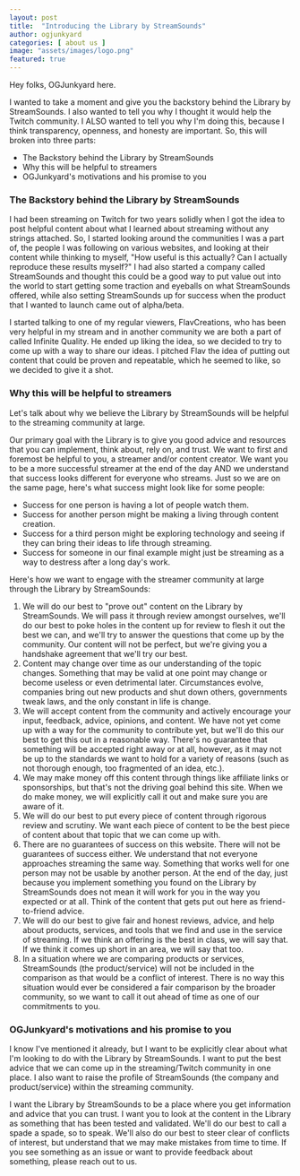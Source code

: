 ```yaml
---
layout: post
title:  "Introducing the Library by StreamSounds"
author: ogjunkyard
categories: [ about us ]
image: "assets/images/logo.png"
featured: true
---
```


Hey folks, OGJunkyard here.

I wanted to take a moment and give you the backstory behind the Library by StreamSounds. I also wanted to tell you why I thought it would help the Twitch community. I ALSO wanted to tell you why I'm doing this, because I think transparency, openness, and honesty are important. So, this will broken into three parts:

- The Backstory behind the Library by StreamSounds
- Why this will be helpful to streamers
- OGJunkyard's motivations and his promise to you

### The Backstory behind the Library by StreamSounds

I had been streaming on Twitch for two years solidly when I got the idea to post helpful content about what I learned about streaming without any strings attached. So, I started looking around the communities I was a part of, the people I was following on various websites, and looking at their content while thinking to myself, "How useful is this actually? Can I actually reproduce these results myself?" I had also started a company called StreamSounds and thought this could be a good way to put value out into the world to start getting some traction and eyeballs on what StreamSounds offered, while also setting StreamSounds up for success when the product that I wanted to launch came out of alpha/beta.

I started talking to one of my regular viewers, FlavCreations, who has been very helpful in my stream and in another community we are both a part of called Infinite Quality. He ended up liking the idea, so we decided to try to come up with a way to share our ideas. I pitched Flav the idea of putting out content that could be proven and repeatable, which he seemed to like, so we decided to give it a shot.

### Why this will be helpful to streamers

Let's talk about why we believe the Library by StreamSounds will be helpful to the streaming community at large.

Our primary goal with the Library is to give you good advice and resources that you can implement, think about, rely on, and trust. We want to first and foremost be helpful to you, a streamer and/or content creator. We want you to be a more successful streamer at the end of the day AND we understand that success looks different for everyone who streams. Just so we are on the same page, here's what success might look like for some people:

- Success for one person is having a lot of people watch them.
- Success for another person might be making a living through content creation.
- Success for a third person might be exploring technology and seeing if they can bring their ideas to life through streaming.
- Success for someone in our final example might just be streaming as a way to destress after a long day's work.

Here's how we want to engage with the streamer community at large through the Library by StreamSounds:

1. We will do our best to "prove out" content on the Library by StreamSounds. We will pass it through review amongst ourselves, we'll do our best to poke holes in the content up for review to flesh it out the best we can, and we'll try to answer the questions that come up by the community. Our content will not be perfect, but we're giving you a handshake agreement that we'll try our best.
1. Content may change over time as our understanding of the topic changes. Something that may be valid at one point may change or become useless or even detrimental later. Circumstances evolve, companies bring out new products and shut down others, governments tweak laws, and the only constant in life is change.
1. We will accept content from the community and actively encourage your input, feedback, advice, opinions, and content. We have not yet come up with a way for the community to contribute yet, but we'll do this our best to get this out in a reasonable way. There's no guarantee that something will be accepted right away or at all, however, as it may not be up to the standards we want to hold for a variety of reasons (such as not thorough enough, too fragmented of an idea, etc.).
1. We may make money off this content through things like affiliate links or sponsorships, but that's not the driving goal behind this site. When we do make money, we will explicitly call it out and make sure you are aware of it.
1. We will do our best to put every piece of content through rigorous review and scrutiny. We want each piece of content to be the best piece of content about that topic that we can come up with.
1. There are no guarantees of success on this website. There will not be guarantees of success either. We understand that not everyone approaches streaming the same way. Something that works well for one person may not be usable by another person. At the end of the day, just because you implement something you found on the Library by StreamSounds does not mean it will work for you in the way you expected or at all. Think of the content that gets put out here as friend-to-friend advice.
1. We will do our best to give fair and honest reviews, advice, and help about products, services, and tools that we find and use in the service of streaming. If we think an offering is the best in class, we will say that. If we think it comes up short in an area, we will say that too. 
1. In a situation where we are comparing products or services, StreamSounds (the product/service) will not be included in the comparison as that would be a conflict of interest. There is no way this situation would ever be considered a fair comparison by the broader community, so we want to call it out ahead of time as one of our commitments to you.

### OGJunkyard's motivations and his promise to you

I know I've mentioned it already, but I want to be explicitly clear about what I'm looking to do with the Library by StreamSounds. I want to put the best advice that we can come up in the streaming/Twitch community in one place. I also want to raise the profile of StreamSounds (the company and product/service) within the streaming community.

I want the Library by StreamSounds to be a place where you get information and advice that you can trust. I want you to look at the content in the Library as something that has been tested and validated. We'll do our best to call a spade a spade, so to speak. We'll also do our best to steer clear of conflicts of interest, but understand that we may make mistakes from time to time. If you see something as an issue or want to provide feedback about something, please reach out to us.
